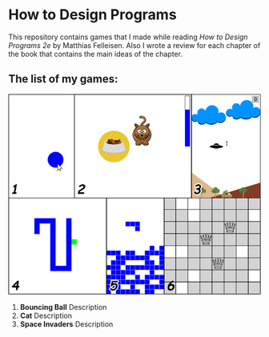How to Design Programs
======================

This repository contains games that I made while reading *How to Design Programs 2e* by Matthias Felleisen.
Also I wrote a review for each chapter of the book that contains the main ideas of the chapter.

## The list of my games:

![Screenshots of my games](screenshot.png)

1. **Bouncing Ball** Description
2. **Cat** Description
3. **Space Invaders** Description
